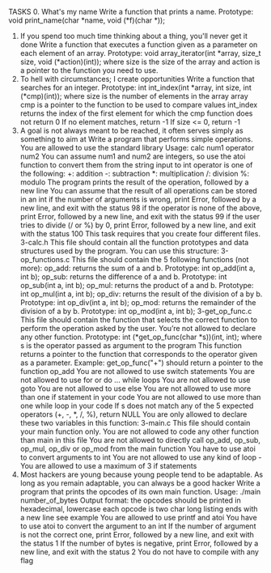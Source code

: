 TASKS
0. What's my name
Write a function that prints a name.
Prototype: void print_name(char *name, void (*f)(char *));
1. If you spend too much time thinking about a thing, you'll never get it
done
Write a function that executes a function given as a parameter on each
element of an array.
Prototype: void array_iterator(int *array, size_t size, void (*action)(int));
where size is the size of the array and action is a pointer to the function
you need to use.
2. To hell with circumstances; I create opportunities
Write a function that searches for an integer.
Prototype: int int_index(int *array, int size, int (*cmp)(int));
where size is the number of elements in the array array
cmp is a pointer to the function to be used to compare values
int_index returns the index of the first element for which the cmp
function does not return 0
If no element matches, return -1
If size <= 0, return -1
3. A goal is not always meant to be reached, it often serves simply as
something to aim at
Write a program that performs simple operations.
You are allowed to use the standard library
Usage: calc num1 operator num2
You can assume num1 and num2 are integers, so use the atoi function to
convert them from the string input to int
operator is one of the following:
+: addition
-: subtraction
*: multiplication
/: division
%: modulo
The program prints the result of the operation, followed by a new line
You can assume that the result of all operations can be stored in an int
if the number of arguments is wrong, print Error, followed by a new line,
and exit with the status 98
if the operator is none of the above, print Error, followed by a new line,
and exit with the status 99
if the user tries to divide (/ or %) by 0, print Error, followed by a new line,
and exit with the status 100
This task requires that you create four different files.
3-calc.h
This file should contain all the function prototypes and data structures
used by the program. You can use this structure:
3-op_functions.c
This file should contain the 5 following functions (not more):
op_add: returns the sum of a and b. Prototype: int op_add(int a, int b);
op_sub: returns the difference of a and b. Prototype: int op_sub(int a, int
b);
op_mul: returns the product of a and b. Prototype: int op_mul(int a, int
b);
op_div: returns the result of the division of a by b. Prototype: int
op_div(int a, int b);
op_mod: returns the remainder of the division of a by b. Prototype: int
op_mod(int a, int b);
3-get_op_func.c
This file should contain the function that selects the correct function to
perform the operation asked by the user. You’re not allowed to declare
any other function.
Prototype: int (*get_op_func(char *s))(int, int);
where s is the operator passed as argument to the program
This function returns a pointer to the function that corresponds to the
operator given as a parameter. Example: get_op_func("+") should return
a pointer to the function op_add
You are not allowed to use switch statements
You are not allowed to use for or do ... while loops
You are not allowed to use goto
You are not allowed to use else
You are not allowed to use more than one if statement in your code
You are not allowed to use more than one while loop in your code
If s does not match any of the 5 expected operators (+, -, *, /, %), return
NULL
You are only allowed to declare these two variables in this function:
3-main.c
This file should contain your main function only.
You are not allowed to code any other function than main in this file
You are not allowed to directly call op_add, op_sub, op_mul, op_div or
op_mod from the main function
You have to use atoi to convert arguments to int
You are not allowed to use any kind of loop -
You are allowed to use a maximum of 3 if statements
4. Most hackers are young because young people tend to be adaptable.
As long as you remain adaptable, you can always be a good hacker
Write a program that prints the opcodes of its own main function.
Usage: ./main number_of_bytes
Output format:
the opcodes should be printed in hexadecimal, lowercase
each opcode is two char long
listing ends with a new line
see example
You are allowed to use printf and atoi
You have to use atoi to convert the argument to an int
If the number of argument is not the correct one, print Error, followed by
a new line, and exit with the status 1
If the number of bytes is negative, print Error, followed by a new line,
and exit with the status 2
You do not have to compile with any flag

